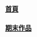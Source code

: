 ## [首頁](https://b11056051.github.io/首頁.html)
## [期末作品](https://b11056051.github.io/Final/index.html)
